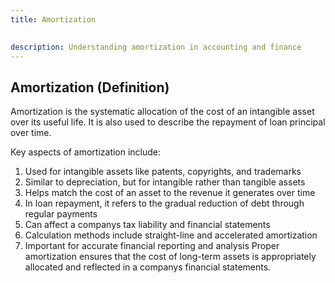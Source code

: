 ```yaml
--- 
title: Amortization 

 
description: Understanding amortization in accounting and finance 
--- 
```


## Amortization (Definition)

Amortization is the systematic allocation of the cost of an intangible asset over its useful life. It is also used to describe the repayment of loan principal over time.

Key aspects of amortization include:

1. Used for intangible assets like patents, copyrights, and trademarks
2. Similar to depreciation, but for intangible rather than tangible assets
3. Helps match the cost of an asset to the revenue it generates over time
4. In loan repayment, it refers to the gradual reduction of debt through regular payments
5. Can affect a companys tax liability and financial statements
6. Calculation methods include straight-line and accelerated amortization
7. Important for accurate financial reporting and analysis Proper amortization ensures that the cost of long-term assets is appropriately allocated and reflected in a companys financial statements.

